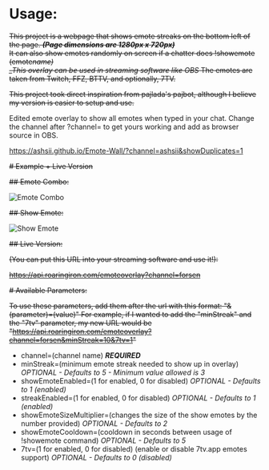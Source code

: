 # Usage:

~~This project is a webpage that shows emote streaks on the bottom left of the page. **_(Page dimensions are 1280px x 720px)_**  
It can also show emotes randomly on screen if a chatter does !showemote (emote*name)  
\_This overlay can be used in streaming software like OBS*
The emotes are taken from Twitch, FFZ, BTTV, and optionally, 7TV.~~

~~This project took direct inspiration from pajlada's pajbot, although I believe my version is easier to setup and use.~~

Edited emote overlay to show all emotes when typed in your chat. Change the channel after ?channel= to get yours working and add as browser source in OBS.

https://ashsii.github.io/Emote-Wall/?channel=ashsii&showDuplicates=1

~~# Example + Live Version~~

~~## Emote Combo:~~

![Emote Combo](https://i.imgur.com/gOETm6Z.gif)

~~## Show Emote:~~

![Show Emote](https://i.imgur.com/987NJzD.gif)

~~## Live Version:~~

~~(You can put this URL into your streaming software and use it!):~~

~~https://api.roaringiron.com/emoteoverlay?channel=forsen~~

~~# Available Parameters:~~

~~To use these parameters, add them after the url with this format: "&(parameter)=(value)"
For example, if I wanted to add the "minStreak" and the "7tv" parameter, my new URL would be "https://api.roaringiron.com/emoteoverlay?channel=forsen&minStreak=10&7tv=1"~~

-   channel=(channel name) **_REQUIRED_**
-   minStreak=(minimum emote streak needed to show up in overlay) _OPTIONAL - Defaults to 5 - Minimum value allowed is 3_
-   showEmoteEnabled=(1 for enabled, 0 for disabled) _OPTIONAL - Defaults to 1 (enabled)_
-   streakEnabled=(1 for enabled, 0 for disabled) _OPTIONAL - Defaults to 1 (enabled)_
-   showEmoteSizeMultiplier=(changes the size of the show emotes by the number provided) _OPTIONAL - Defaults to 2_
-   showEmoteCooldown=(cooldown in seconds between usage of !showemote command) _OPTIONAL - Defaults to 5_
-   7tv=(1 for enabled, 0 for disabled) (enable or disable 7tv.app emotes support) _OPTIONAL - Defaults to 0 (disabled)_
